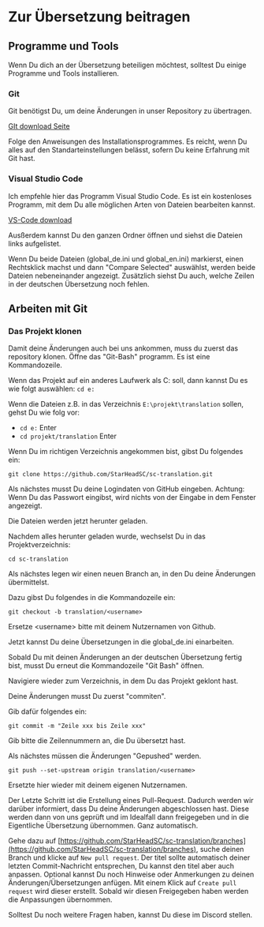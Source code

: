# Zur Übersetzung beitragen

## Programme und Tools
Wenn Du dich an der Übersetzung beteiligen möchtest, solltest Du einige Programme und Tools installieren.
### Git
Git benötigst Du, um deine Änderungen in unser Repository zu übertragen.

[GIt download Seite](https://git-scm.com/downloads)

Folge den Anweisungen des Installationsprogrammes. Es reicht, wenn Du alles auf den Standarteinstellungen belässt, sofern Du keine Erfahrung mit Git hast.
### Visual Studio Code
Ich empfehle hier das Programm Visual Studio Code. Es ist ein kostenloses Programm, mit dem Du alle möglichen Arten von Dateien bearbeiten kannst.

[VS-Code download](https://code.visualstudio.com/download)

Ausßerdem kannst Du den ganzen Ordner öffnen und siehst die Dateien links aufgelistet.

Wenn Du beide Dateien (global_de.ini und global_en.ini) markierst, einen Rechtsklick machst und dann "Compare Selected" auswählst, werden beide Dateien nebeneinander angezeigt. Zusätzlich siehst Du auch, welche Zeilen in der deutschen Übersetzung noch fehlen.

## Arbeiten mit Git
### Das Projekt klonen
Damit deine Änderungen auch bei uns ankommen, muss du zuerst das repository klonen. Öffne das "Git-Bash" programm. Es ist eine Kommandozeile.

Wenn das Projekt auf ein anderes Laufwerk als C: soll, dann kannst Du es wie folgt auswählen:
`cd e:`

Wenn die Dateien z.B. in das Verzeichnis `E:\projekt\translation` sollen, gehst Du wie folg vor:

- `cd e:` Enter
- `cd projekt/translation` Enter

Wenn Du im richtigen Verzeichnis angekommen bist, gibst Du folgendes ein:

```
git clone https://github.com/StarHeadSC/sc-translation.git
```

Als nächstes musst Du deine Logindaten von GitHub eingeben. Achtung: Wenn Du das Passwort eingibst, wird nichts von der Eingabe in dem Fenster angezeigt.

Die Dateien werden jetzt herunter geladen.

Nachdem alles herunter geladen wurde, wechselst Du in das Projektverzeichnis:

```
cd sc-translation
```

Als nächstes legen wir einen neuen Branch an, in den Du deine Änderungen übermittelst.

Dazu gibst Du folgendes in die Kommandozeile ein:

```
git checkout -b translation/<username>
```
Ersetze \<username> bitte mit deinem Nutzernamen von Github.

Jetzt kannst Du deine Übersetzungen in die global_de.ini einarbeiten.

Sobald Du mit deinen Änderungen an der deutschen Übersetzung fertig bist, musst Du erneut die Kommandozeile "Git Bash" öffnen.

Navigiere wieder zum Verzeichnis, in dem Du das Projekt geklont hast.

Deine Änderungen musst Du zuerst "commiten".

Gib dafür folgendes ein:

```
git commit -m "Zeile xxx bis Zeile xxx"
```

Gib bitte die Zeilennummern an, die Du übersetzt hast.

Als nächstes müssen die Änderungen "Gepushed" werden.

```
git push --set-upstream origin translation/<username>
```

Ersetzte hier wieder <username> mit deinem eigenen Nutzernamen.

Der Letzte Schritt ist die Erstellung eines Pull-Request. Dadurch werden wir darüber informiert, dass Du deine Änderungen abgeschlossen hast. Diese werden dann von uns geprüft und im Idealfall dann freigegeben und in die Eigentliche Übersetzung übernommen. Ganz automatisch.

Gehe dazu auf [https://github.com/StarHeadSC/sc-translation/branches](https://github.com/StarHeadSC/sc-translation/branches), suche deinen Branch und klicke auf `New pull request`.
Der titel sollte automatisch deiner letzten Commit-Nachricht entsprechen, Du kannst den titel aber auch anpassen. Optional kannst Du noch Hinweise oder Anmerkungen zu deinen Änderungen/Übersetzungen anfügen.
Mit einem Klick auf `Create pull request` wird dieser erstellt. Sobald wir diesen Freigegeben haben werden die Anpassungen übernommen.

Solltest Du noch weitere Fragen haben, kannst Du diese im Discord stellen.
